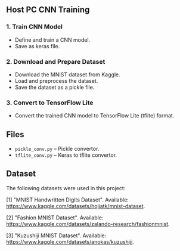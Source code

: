 ## Host PC CNN Training 
### 1. Train CNN Model
- Define and train a CNN model.
- Save as keras file.

### 2. Download and Prepare Dataset
- Download the MNIST dataset from Kaggle.
- Load and preprocess the dataset.
- Save the dataset as a pickle file.

### 3. Convert to TensorFlow Lite
- Convert the trained CNN model to TensorFlow Lite (tflite) format.

## Files
- `pickle_conv.py` – Pickle convertor.
- `tflite_conv.py` – Keras to tflite convertor.

## Dataset
The following datasets were used in this project:

[1] "MNIST Handwritten Digits Dataset". Available: https://www.kaggle.com/datasets/hojjatk/mnist-dataset.

[2] "Fashion MNIST Dataset". Available: https://www.kaggle.com/datasets/zalando-research/fashionmnist.

[3] "Kuzushiji MNIST Dataset". Available: https://www.kaggle.com/datasets/anokas/kuzushiji.
